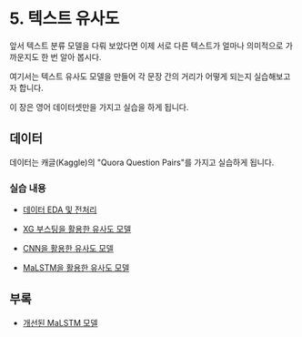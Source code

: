 # 5. 텍스트 유사도

앞서 텍스트 분류 모델을 다뤄 보았다면 이제 서로 다른 텍스트가 얼마나 의미적으로 가까운지도 한 번 알아 봅시다.

여기서는 텍스트 유사도 모델을 만들어 각 문장 간의 거리가 어떻게 되는지 실습해보고자 합니다.

이 장은 영어 데이터셋만을 가지고 실습을 하게 됩니다.

## 데이터

데이터는 캐글(Kaggle)의 "Quora Question Pairs"를 가지고 실습하게 됩니다.

### 실습 내용

- [데이터 EDA 및 전처리](./5.2.EDA&preprocessing.ipynb)

- [XG 부스팅을 활용한 유사도 모델](./5.3.1.XGboost.ipynb)

- [CNN을 활용한 유사도 모델](./5.3.2.Quora_CNN.ipynb)

- [MaLSTM을 활용한 유사도 모델](./5.3.3_Quora_LSTM.ipynb)

## 부록

- [개선된 MaLSTM 모델](./Appendix/5.3.3_Quora_LSTM_Appendix.ipynb)


<!--
## QuoraQuestionPairs (Link 정리 해서 공유)

* [QuoraQuestionPairs](https://github.com/changwookjun/Kaggle/tree/master/QuoraQuestionPairs)   
  + [Understanding LSTM](https://github.com/changwookjun/Kaggle/blob/master/QuoraQuestionPairs/Understanding%20LSTM%20Networks.ipynb)  
  + [History Word Vectors](https://github.com/changwookjun/Kaggle/blob/master/QuoraQuestionPairs/The%20Amazing%20Power%20Of%20Word%20Vectors.ipynb)  
  + [QuoraQuestionPairsAnalysis.ipynb](https://github.com/changwookjun/Kaggle/blob/master/QuoraQuestionPairs/QuoraQuestionPairsAnalysis.ipynb)  
  + [Kaggle Quora Question Pairs MaLSTM Paper.ipynb](https://github.com/changwookjun/Kaggle/blob/master/QuoraQuestionPairs/Kaggle%20Quora%20Question%20Pairs%20MaLSTM%20Paper.ipynb)    
  + [Kaggle Quora Question Pairs MaLSTM Source.ipynb](https://github.com/changwookjun/Kaggle/blob/master/QuoraQuestionPairs/Kaggle%20Quora%20Question%20Pairs%20MaLSTM%20Source.ipynb)  
-->
